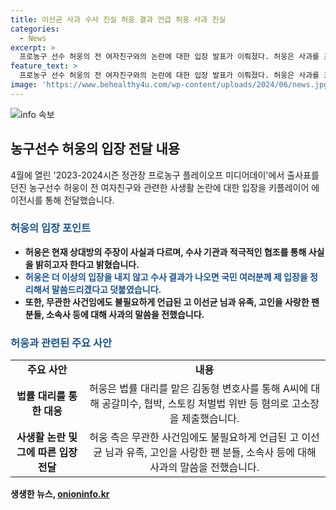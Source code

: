 ```yaml
---
title: 이선균 사과 수사 진실 허웅 결과 언급 허웅 사과 진실
categories:
  - News
excerpt: >
  프로농구 선수 허웅의 전 여자친구와의 논란에 대한 입장 발표가 이뤄졌다. 허웅은 사과를 표명하고, 현황에 대한 사실과 달리 주장하며 수사 결과를 기다리겠다고 전했다. 그는 불필요한 언급으로 고 이선균 님과 유족, 그리고 소속사에 사과의 말씀을 전했으며, A씨에 대한 혐의로 고소장을 제출했다. 그러나 A씨의 업소 근무 의혹은 학업 중이었던 시기와 관련이 없는 것으로 밝혀졌다. 허웅은 탁월한 선수로서 인기를 끌며, 시즌 시상식에서 5년 연속 인기상을 받을 만큼 높은 인기를 얻고 있다.
feature_text: >
  프로농구 선수 허웅의 전 여자친구와의 논란에 대한 입장 발표가 이뤄졌다. 허웅은 사과를 표명하고, 현황에 대한 사실과 달리 주장하며 수사 결과를 기다리겠다고 전했다. 그는 불필요한 언급으로 고 이선균 님과 유족, 그리고 소속사에 사과의 말씀을 전했으며, A씨에 대한 혐의로 고소장을 제출했다. 그러나 A씨의 업소 근무 의혹은 학업 중이었던 시기와 관련이 없는 것으로 밝혀졌다. 허웅은 탁월한 선수로서 인기를 끌며, 시즌 시상식에서 5년 연속 인기상을 받을 만큼 높은 인기를 얻고 있다.
image: 'https://www.behealthy4u.com/wp-content/uploads/2024/06/news.jpg'
---
```


<p><img src="https://www.behealthy4u.com/wp-content/uploads/2024/06/news.jpg" alt="info 속보" /></p>

<h2 data-ke-size="size26">농구선수 허웅의 입장 전달 내용</h2>

<p data-ke-size="size16">4월에 열린 '2023-2024시즌 정관장 프로농구 플레이오프 미디어데이'에서 출사표를 던진 농구선수 허웅이 전 여자친구와 관련한 사생활 논란에 대한 입장을 키플레이어 에이전시를 통해 전달했습니다.</p>

<h3><b><span style="color: #1a5490;">허웅의 입장 포인트</span><b></h3>

<ul>
<li>허웅은 현재 상대방의 주장이 사실과 다르며, 수사 기관과 적극적인 협조를 통해 사실을 밝히고자 한다고 밝혔습니다.</li>
<li><b><span style="color: #1a5490;">허웅은 더 이상의 입장을 내지 않고 수사 결과가 나오면 국민 여러분께 제 입장을 정리해서 말씀드리겠다고 덧붙였습니다.</span></b></li>
<li>또한, 무관한 사건임에도 불필요하게 언급된 고 이선균 님과 유족, 고인을 사랑한 팬 분들, 소속사 등에 대해 사과의 말씀을 전했습니다.</li>
</ul>

<h3><b><span style="color: #1a5490;">허웅과 관련된 주요 사안</span><b></h3>

<table>
  <tr>
    <td style="text-align: center; height: 17px;"><b>주요 사안</b></td>
    <td style="text-align: center; height: 17px;"><b>내용</b></td>
  </tr>
  <tr>
    <td style="text-align: center; height: 17px;"><b>법률 대리를 통한 대응</b></td>
    <td style="text-align: center; height: 17px;">허웅은 법률 대리를 맡은 김동형 변호사를 통해 A씨에 대해 공갈미수, 협박, 스토킹 처벌법 위반 등 혐의로 고소장을 제출했습니다.</td>
  </tr>
  <tr>
    <td style="text-align: center; height: 17px;"><b>사생활 논란 및 그에 따른 입장 전달</b></td>
    <td style="text-align: center; height: 17px;">허웅 측은 무관한 사건임에도 불필요하게 언급된 고 이선균 님과 유족, 고인을 사랑한 팬 분들, 소속사 등에 대해 사과의 말씀을 전했습니다.</td>
  </tr>
</table>
생생한 뉴스, <a href="https://onioninfo.kr" rel="dofollow">onioninfo.kr</a>


